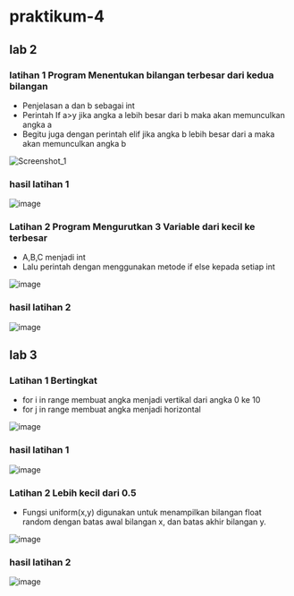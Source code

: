 # praktikum-4
## lab 2
### latihan 1 Program Menentukan bilangan terbesar dari kedua bilangan
* Penjelasan a dan b sebagai int
* Perintah If a>y jika angka a lebih besar dari b maka akan memunculkan angka a
* Begitu juga dengan perintah elif jika angka b lebih besar dari a maka akan memunculkan angka b

![Screenshot_1](https://user-images.githubusercontent.com/115523263/200316535-3cf33584-6a80-40ea-b387-3e78b312ab76.png)

### hasil latihan 1

![image](https://user-images.githubusercontent.com/115523263/200317069-ff3c43cf-dd05-46a8-893b-1925ce219532.png)

### Latihan 2 Program Mengurutkan 3 Variable dari kecil ke terbesar
* A,B,C menjadi int
* Lalu perintah dengan menggunakan metode if else kepada setiap int

![image](https://user-images.githubusercontent.com/115523263/200317632-20aba704-54e6-48b5-92d4-446a1c20ee43.png)

### hasil latihan 2

![image](https://user-images.githubusercontent.com/115523263/200317820-cba5174e-206e-4529-90fe-b530172bf663.png)

## lab 3
### Latihan 1 Bertingkat
* for i in range membuat angka menjadi vertikal dari angka 0 ke 10
* for j in range membuat angka menjadi horizontal

![image](https://user-images.githubusercontent.com/115523263/200318128-154a45dd-3781-4ad5-aa64-b1840251434e.png)

### hasil latihan 1

![image](https://user-images.githubusercontent.com/115523263/200318260-64f6f24c-0a74-4260-8c6a-6677de5eca32.png)

### Latihan 2 Lebih kecil dari 0.5
* Fungsi uniform(x,y) digunakan untuk menampilkan bilangan float random dengan batas awal bilangan x, dan batas akhir bilangan y.

![image](https://user-images.githubusercontent.com/115523263/200318897-7acbaf36-97b3-4228-aead-90f3c6cc64c2.png)

### hasil latihan 2

![image](https://user-images.githubusercontent.com/115523263/200319160-5658de0b-519a-42ac-a813-6df65564ec29.png)

